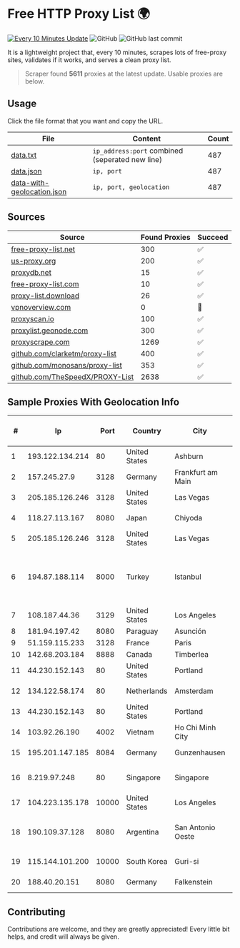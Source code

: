 
# Free HTTP Proxy List 🌍

[![Every 10 Minutes Update](https://github.com/mertguvencli/http-proxy-list/actions/workflows/main.yml/badge.svg?branch=main)](https://github.com/mertguvencli/http-proxy-list/actions/workflows/main.yml)
![GitHub](https://img.shields.io/github/license/mertguvencli/http-proxy-list)
![GitHub last commit](https://img.shields.io/github/last-commit/mertguvencli/http-proxy-list)

It is a lightweight project that, every 10 minutes, scrapes lots of free-proxy sites, validates if it works, and serves a clean proxy list.


> Scraper found **5611** proxies at the latest update. Usable proxies are below.

## Usage

Click the file format that you want and copy the URL.


|File|Content|Count|
|----|-------|-----|
|[data.txt](https://raw.githubusercontent.com/mertguvencli/http-proxy-list/main/proxy-list/data.txt)|`ip_address:port` combined (seperated new line)|487|
|[data.json](https://raw.githubusercontent.com/mertguvencli/http-proxy-list/main/proxy-list/data.json)|`ip, port`|487|
|[data-with-geolocation.json](https://raw.githubusercontent.com/mertguvencli/http-proxy-list/main/proxy-list/data-with-geolocation.json)|`ip, port, geolocation`|487|

## Sources

|Source|Found Proxies|Succeed|
|------|-------------|-------|
|[free-proxy-list.net](https://free-proxy-list.net)|300|✅|
|[us-proxy.org](https://www.us-proxy.org)|200|✅|
|[proxydb.net](http://proxydb.net)|15|✅|
|[free-proxy-list.com](https://free-proxy-list.com/?page=&port=&type%5B%5D=http&type%5B%5D=https&up_time=0&search=Search)|10|✅|
|[proxy-list.download](https://www.proxy-list.download/HTTP)|26|✅|
|[vpnoverview.com](https://vpnoverview.com/privacy/anonymous-browsing/free-proxy-servers)|0|🚫|
|[proxyscan.io](https://www.proxyscan.io)|100|✅|
|[proxylist.geonode.com](https://proxylist.geonode.com/api/proxy-list?limit=300&page=1&sort_by=lastChecked&sort_type=desc&protocols=http,https)|300|✅|
|[proxyscrape.com](https://api.proxyscrape.com/v2/?request=displayproxies&protocol=http&timeout=10000&country=all&ssl=all&anonymity=all)|1269|✅|
|[github.com/clarketm/proxy-list](https://raw.githubusercontent.com/clarketm/proxy-list/master/proxy-list-raw.txt)|400|✅|
|[github.com/monosans/proxy-list](https://raw.githubusercontent.com/monosans/proxy-list/main/proxies/http.txt)|353|✅|
|[github.com/TheSpeedX/PROXY-List](https://raw.githubusercontent.com/TheSpeedX/PROXY-List/master/http.txt)|2638|✅|


## Sample Proxies With Geolocation Info

|#|Ip|Port|Country|City|Internet Service Provider|
|-|--|----|-------|----|-------------------------|
|1|193.122.134.214|80|United States|Ashburn|Oracle Corporation|
|2|157.245.27.9|3128|Germany|Frankfurt am Main|DigitalOcean, LLC|
|3|205.185.126.246|3128|United States|Las Vegas|FranTech Solutions|
|4|118.27.113.167|8080|Japan|Chiyoda|GMO Internet, Inc.|
|5|205.185.126.246|3128|United States|Las Vegas|FranTech Solutions|
|6|194.87.188.114|8000|Turkey|Istanbul|Kadir Huseyin Tezcan Nosspeed Internet Teknolojileri|
|7|108.187.44.36|3129|United States|Los Angeles|Leaseweb USA, Inc.|
|8|181.94.197.42|8080|Paraguay|Asunción|Núcleo S.A.|
|9|51.159.115.233|3128|France|Paris|SCALEWAY|
|10|142.68.203.184|8888|Canada|Timberlea|Bell Canada|
|11|44.230.152.143|80|United States|Portland|Amazon.com, Inc.|
|12|134.122.58.174|80|Netherlands|Amsterdam|DigitalOcean, LLC|
|13|44.230.152.143|80|United States|Portland|Amazon.com, Inc.|
|14|103.92.26.190|4002|Vietnam|Ho Chi Minh City|TLSOFT|
|15|195.201.147.185|8084|Germany|Gunzenhausen|Hetzner Online GmbH|
|16|8.219.97.248|80|Singapore|Singapore|Alibaba (US) Technology Co., Ltd.|
|17|104.223.135.178|10000|United States|Los Angeles|LayerHost|
|18|190.109.37.128|8080|Argentina|San Antonio Oeste|Dese Technologies Argentina S.A.|
|19|115.144.101.200|10000|South Korea|Guri-si|Korea Telecom|
|20|188.40.20.151|8080|Germany|Falkenstein|Hetzner Online GmbH|



## Contributing

Contributions are welcome, and they are greatly appreciated! Every
little bit helps, and credit will always be given.

